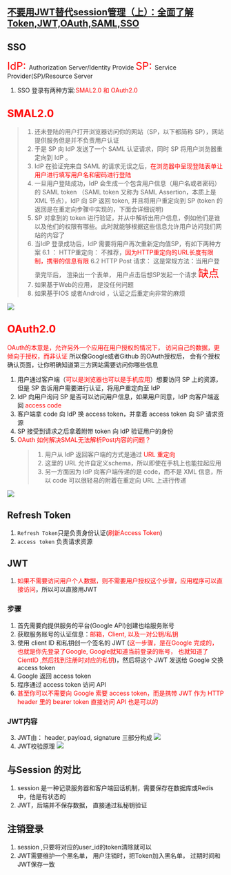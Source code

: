 ## [不要用JWT替代session管理（上）：全面了解Token,JWT,OAuth,SAML,SSO](https://juejin.cn/post/6844903632987488264)

## SSO 
<font color=red size=5>IdP: </font>Authorization Server/Identity Provide
<font color=red size=5>SP: </font>Service Provider(SP)/Resource Server

1. SSO 登录有两种方案:<font color=red>SMAL2.0 和 OAuth2.0</font>
## <font size=5 color=red>SMAL2.0</font>
> 1. 还未登陆的用户打开浏览器访问你的网站（SP，以下都简称 SP），网站提供服务但是并不负责用户认证
> 2. 于是 SP 向 IdP 发送了一个 SAML 认证请求，同时 SP 将用户浏览器重定向到 IdP 。
> 3. IdP 在验证完来自 SAML 的请求无误之后，<font color=red>在浏览器中呈现登陆表单让用户进行填写用户名和密码进行登陆</font>
> 4. 一旦用户登陆成功，IdP 会生成一个包含用户信息（用户名或者密码）的 SAML token （SAML token 又称为 SAML Assertion，本质上是 XML 节点），IdP 向 SP 返回 token, 并且将用户重定向到 SP (token 的返回是在重定向步骤中实现的，下面会详细说明)
> 5. SP 对拿到的 token 进行验证，并从中解析出用户信息，例如他们是谁以及他们的权限有哪些。此时就能够根据这些信息允许用户访问我们网站的内容了
> 6. 当IdP 登录成功后，IdP 需要将用户再次重新定向值SP，有如下两种方案
> 6.1 ： HTTP重定向： 不推荐，<font color=red>因为HTTP重定向的URL长度有限制，携带的信息有限</font>
> 6.2 HTTP Post 请求： 这是常规方法：当用户登录完毕后， 渲染出一个表单， 用户点击后想SP发起一个请求
> <font size=5 color=red>缺点</font>
> 1. 如果基于Web的应用， 是没任何问题
> 2. 如果基于IOS 或者Android ，认证之后重定向非常的麻烦


![](https://p1-jj.byteimg.com/tos-cn-i-t2oaga2asx/gold-user-assets/2018/7/3/16460893ef7a34a4~tplv-t2oaga2asx-zoom-in-crop-mark:1630:0:0:0.awebp)

## <font size=5 color=red>OAuth2.0</font>
<font color=red>OAuth的本意是，允许另外一个应用在用户授权的情况下， 访问自己的数据，更倾向于授权，而非认证</font>
所以像Google或者Github 的OAuth授权后， 会有个授权确认页面，让你明确知道第三方网站需要访问你哪些信息

1. 用户通过客户端（<font color=red>可以是浏览器也可以是手机应用</font>）想要访问 SP 上的资源，但是 SP 告诉用户需要进行认证，将用户重定向至 IdP 
2. IdP 向用户询问 SP 是否可以访问用户信息，如果用户同意，IdP 向客户端返回 <font color=red>access code </font>
3. 客户端拿 code 向 IdP 换 access token，并拿着 access token 向 SP 请求资源
4. SP 接受到请求之后拿着附带 token 向 IdP 验证用户的身份
5. <font color=red>OAuth 如何解决SMAL无法解析Post内容的问题？</font>
   > 1. 用户从 IdP 返回客户端的方式是通过<font color=red> URL 重定向</font>
   > 2. 这里的 URL 允许自定义schema，所以即使在手机上也能拉起应用
   > 3. 另一方面因为 IdP 向客户端传递的是 code，而不是 XML 信息，所以 code 可以很轻易的附着在重定向 URL 上进行传递

![](https://p1-jj.byteimg.com/tos-cn-i-t2oaga2asx/gold-user-assets/2018/7/3/164608b5c33898d0~tplv-t2oaga2asx-zoom-in-crop-mark:1630:0:0:0.awebp)

## Refresh Token
1. `Refresh Token`只是负责身份认证(<font color=red>刷新Access Token</font>)
2. `access token` 负责请求资源

## JWT

1. <font color=red>如果不需要访问用户个人数据，则不需要用户授权这个步骤，应用程序可以直接访问</font>，所以可以直接用JWT
### 步骤
1. 首先需要向提供服务的平台(Google API)创建也给服务账号
2. 获取服务账号的认证信息：<font color=red>邮箱，Client, 以及一对公钥/私钥</font>
3. 使用 client ID 和私钥创一个签名的 JWT (<font color=red>这一步骤，是在Google 完成的， 也就是你先登录了Google, Google就知道当前登录的账号， 也就知道了CientID ,然后找到注册时对应的私钥</font>)，然后将这个 JWT 发送给 Google 交换 access token
4. Google 返回 access token
5. 程序通过 access token 访问 API 
6. <font color=red>甚至你可以不需要向 Google 索要 access token，而是携带 JWT 作为 HTTP header 里的 bearer token 直接访问 API 也是可以的</font>
### JWT内容
3. JWT由： header, payload, signature 三部分构成
![](https://mmbiz.qpic.cn/mmbiz_png/YBFV3Da0NwtVafRMxmBqLogEjzicQmndicWmLicdIQLyCsSjDoFw2DDtXqMtCTUgAfH8BobqvxnX6LjeOovKvgU6Q/640?wx_fmt=png&wxfrom=5&wx_lazy=1&wx_co=1)
2. JWT校验原理
![](https://mmbiz.qpic.cn/mmbiz_jpg/YBFV3Da0NwtVafRMxmBqLogEjzicQmndicKJoe34MUYoRjTdMhtJWAWTvEAxRZEXiaPDDy3amMgqRfXDf0lLFosFA/640?wx_fmt=jpeg&wxfrom=5&wx_lazy=1&wx_co=1)
## 与Session 的对比
1. session 是一种记录服务器和客户端回话机制，需要保存在数据库或Redis中，他是有状态的
2. JWT，后端并不保存数据， 直接通过私秘钥验证

## 注销登录
1. session ,只要将对应的user_id的token清除就可以
2. JWT需要维护一个黑名单， 用户注销时，把Token加入黑名单， 过期时间和JWT保存一致

